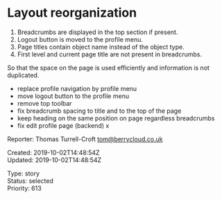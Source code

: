 # Layout reorganization

1. Breadcrumbs are displayed in the top section if present.
2. Logout button is moved to the profile menu.
3. Page titles contain object name instead of the object type.
4. First level and current page title are not present in breadcrumbs.

So that the space on the page is used efficiently and information is not duplicated.

- replace profile navigation by profile menu
- move logout button to the profile menu
- remove top toolbar
- fix breadcrumb spacing to title and to the top of the page
- keep heading on the same position on page regardless breadcrumbs
- fix edit profile page (backend) x

Reporter: Thomas Turrell-Croft <tom@berrycloud.co.uk>  

Created: 2019-10-02T14:48:54Z  
Updated: 2019-10-02T14:48:54Z

Type: story  
Status: selected  
Priority: 613

